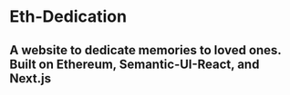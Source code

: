 # Eth-Dedication
## A website to dedicate memories to loved ones. Built on Ethereum, Semantic-UI-React, and Next.js

